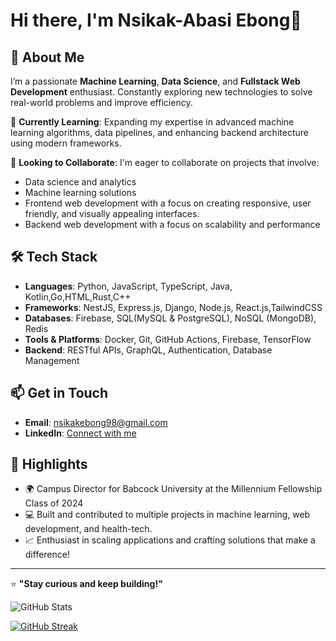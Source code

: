 # Hi there, I'm Nsikak-Abasi Ebong👋

## 👀 About Me
I’m a passionate **Machine Learning**, **Data Science**, and **Fullstack Web Development** enthusiast. Constantly exploring new technologies to solve real-world problems and improve efficiency. 

🌱 **Currently Learning**: Expanding my expertise in advanced machine learning algorithms, data pipelines, and enhancing backend architecture using modern frameworks.

💞️ **Looking to Collaborate**: I'm eager to collaborate on projects that involve:
- Data science and analytics
- Machine learning solutions
- Frontend web development with a focus on creating responsive, user friendly, and visually appealing interfaces.
- Backend web development with a focus on scalability and performance

## 🛠️ Tech Stack
- **Languages**: Python, JavaScript, TypeScript, Java, Kotlin,Go,HTML,Rust,C++
- **Frameworks**: NestJS, Express.js, Django, Node.js, React.js,TailwindCSS
- **Databases**: Firebase, SQL(MySQL & PostgreSQL), NoSQL (MongoDB), Redis
- **Tools & Platforms**: Docker, Git, GitHub Actions, Firebase, TensorFlow
- **Backend**: RESTful APIs, GraphQL, Authentication, Database Management

## 📫 Get in Touch
- **Email**: [nsikakebong98@gmail.com](mailto:nsikakebong98@gmail.com)
- **LinkedIn**: [Connect with me](https://www.linkedin.com/in/nsikak-abasi-ebong-78a0b1264/?originalSubdomain=ng)

## 🌟 Highlights
- 🌍 Campus Director for Babcock University at the Millennium Fellowship Class of 2024
- 💻 Built and contributed to multiple projects in machine learning, web development, and health-tech.
- 📈 Enthusiast in scaling applications and crafting solutions that make a difference!

---

⭐️ **"Stay curious and keep building!"**

![GitHub Stats](https://github-readme-stats.vercel.app/api?username=Nsiikak&show_icons=true&theme=dark&rank_icon=github&include_all_commits=true)


[![GitHub Streak](https://streak-stats.demolab.com?user=Nsiikak)](https://git.io/streak-stats)
<!---
Nsiikak/Nsiikak is a ✨ special ✨ repository because its `README.md` (this file) appears on your GitHub profile.
You can click the Preview link to take a look at your changes.
--->
